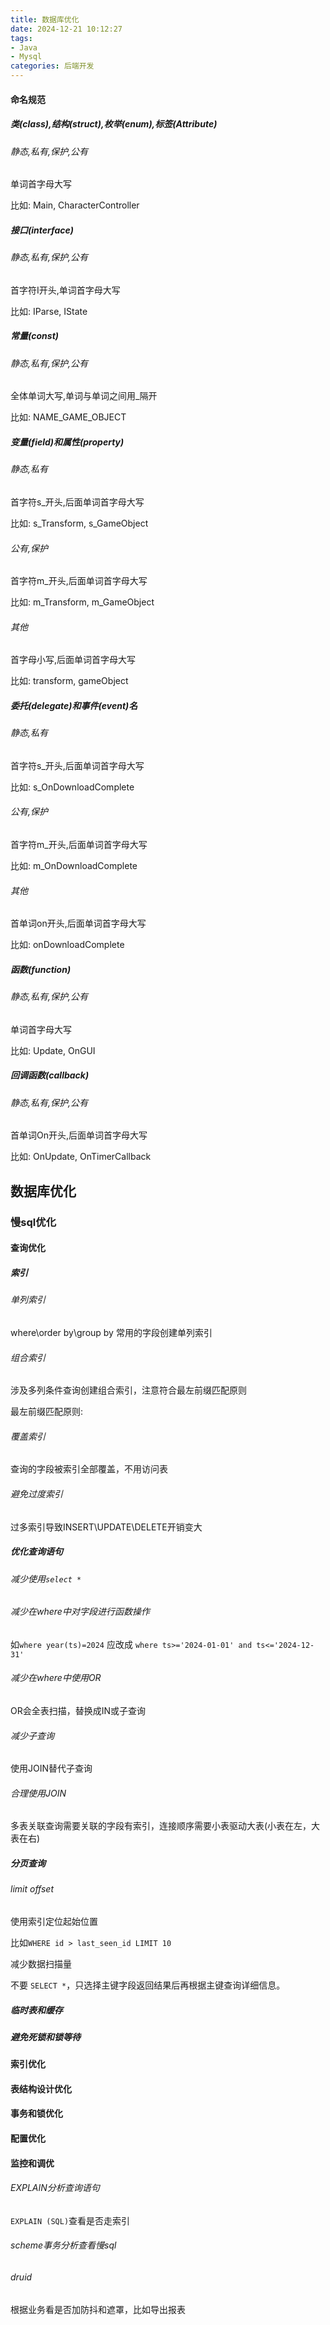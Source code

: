```yaml
---
title: 数据库优化
date: 2024-12-21 10:12:27
tags:
- Java
- Mysql
categories: 后端开发
---
```


#### 命名规范

##### 类(class),结构(struct),枚举(enum),标签(Attribute)

###### 静态,私有,保护,公有

单词首字母大写

比如: Main, CharacterController

##### 接口(interface)

###### 静态,私有,保护,公有

首字符I开头,单词首字母大写

比如: IParse, IState

##### 常量(const)

###### 静态,私有,保护,公有

全体单词大写,单词与单词之间用_隔开

比如: NAME_GAME_OBJECT

##### 变量(field)和属性(property)

###### 静态,私有

首字符s_开头,后面单词首字母大写

比如: s_Transform, s_GameObject

###### 公有,保护

首字符m_开头,后面单词首字母大写

比如: m_Transform, m_GameObject

###### 其他

首字母小写,后面单词首字母大写

比如: transform, gameObject

##### 委托(delegate)和事件(event)名

###### 静态,私有

首字符s_开头,后面单词首字母大写

比如: s_OnDownloadComplete

###### 公有,保护

首字符m_开头,后面单词首字母大写

比如: m_OnDownloadComplete

###### 其他

首单词on开头,后面单词首字母大写

比如: onDownloadComplete

##### 函数(function)

###### 静态,私有,保护,公有

单词首字母大写

比如: Update, OnGUI

##### 回调函数(callback)

###### 静态,私有,保护,公有

首单词On开头,后面单词首字母大写

比如: OnUpdate, OnTimerCallback

## 数据库优化

### 慢sql优化

#### 查询优化

##### 索引

###### 单列索引

where\order by\group by 常用的字段创建单列索引

###### 组合索引

涉及多列条件查询创建组合索引，注意符合最左前缀匹配原则

最左前缀匹配原则:

###### 覆盖索引

查询的字段被索引全部覆盖，不用访问表

###### 避免过度索引

过多索引导致INSERT\UPDATE\DELETE开销变大

##### 优化查询语句

###### 减少使用`select *`

###### 减少在where中对字段进行函数操作 

如`where year(ts)=2024` 应改成 `where ts>='2024-01-01' and ts<='2024-12-31'`

###### 减少在where中使用OR

OR会全表扫描，替换成IN或子查询

###### 减少子查询

使用JOIN替代子查询

###### 合理使用JOIN

多表关联查询需要关联的字段有索引，连接顺序需要小表驱动大表(小表在左，大表在右)

##### 分页查询

###### limit offset

使用索引定位起始位置

比如`WHERE id > last_seen_id LIMIT 10`

减少数据扫描量

不要 `SELECT *`，只选择主键字段返回结果后再根据主键查询详细信息。

##### 临时表和缓存

##### 避免死锁和锁等待

#### 索引优化

#### 表结构设计优化

#### 事务和锁优化

#### 配置优化

#### 监控和调优

###### EXPLAIN分析查询语句

`EXPLAIN (SQL)`查看是否走索引

###### scheme事务分析查看慢sql

###### druid

根据业务看是否加防抖和遮罩，比如导出报表



